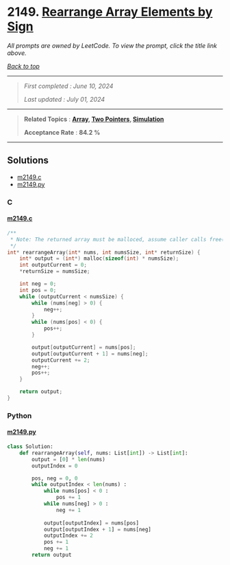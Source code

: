 # 2149. [Rearrange Array Elements by Sign](<https://leetcode.com/problems/rearrange-array-elements-by-sign>)

*All prompts are owned by LeetCode. To view the prompt, click the title link above.*

*[Back to top](<../README.md>)*

------

> *First completed : June 10, 2024*
>
> *Last updated : July 01, 2024*

------

> **Related Topics** : **[Array](<by_topic/Array.md>), [Two Pointers](<by_topic/Two Pointers.md>), [Simulation](<by_topic/Simulation.md>)**
>
> **Acceptance Rate** : **84.2 %**

------

## Solutions

- [m2149.c](<../my-submissions/m2149.c>)
- [m2149.py](<../my-submissions/m2149.py>)
### C
#### [m2149.c](<../my-submissions/m2149.c>)
```C
/**
 * Note: The returned array must be malloced, assume caller calls free().
 */
int* rearrangeArray(int* nums, int numsSize, int* returnSize) {
    int* output = (int*) malloc(sizeof(int) * numsSize);
    int outputCurrent = 0;
    *returnSize = numsSize;

    int neg = 0;
    int pos = 0;
    while (outputCurrent < numsSize) {
        while (nums[neg] > 0) {
            neg++;
        }
        while (nums[pos] < 0) {
            pos++;
        }

        output[outputCurrent] = nums[pos];
        output[outputCurrent + 1] = nums[neg];
        outputCurrent += 2;
        neg++;
        pos++;
    }

    return output;
}
```

### Python
#### [m2149.py](<../my-submissions/m2149.py>)
```Python
class Solution:
    def rearrangeArray(self, nums: List[int]) -> List[int]:
        output = [0] * len(nums)
        outputIndex = 0

        pos, neg = 0, 0
        while outputIndex < len(nums) :
            while nums[pos] < 0 :
                pos += 1
            while nums[neg] > 0 :
                neg += 1
            
            output[outputIndex] = nums[pos]
            output[outputIndex + 1] = nums[neg]
            outputIndex += 2
            pos += 1
            neg += 1
        return output
            
```

